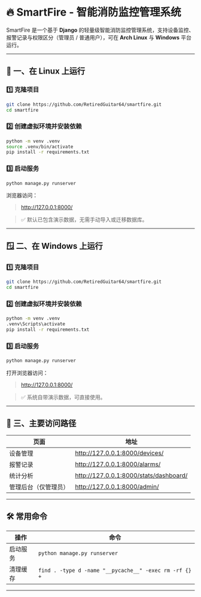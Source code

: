 # 🔥 SmartFire - 智能消防监控管理系统

SmartFire 是一个基于 **Django** 的轻量级智能消防监控管理系统，支持设备监控、报警记录与权限区分（管理员 / 普通用户），可在 **Arch Linux** 与 **Windows** 平台运行。

---

## 🚀 一、在 Linux 上运行

### 1️⃣ 克隆项目

```bash
git clone https://github.com/RetiredGuitar64/smartfire.git
cd smartfire
```

### 2️⃣ 创建虚拟环境并安装依赖

```bash
python -m venv .venv
source .venv/bin/activate
pip install -r requirements.txt
```

### 3️⃣ 启动服务

```bash
python manage.py runserver
```

浏览器访问：
> <http://127.0.0.1:8000/>

> ✅ 默认已包含演示数据，无需手动导入或迁移数据库。

---

## 🪟 二、在 Windows 上运行

### 1️⃣ 克隆项目

```bash
git clone https://github.com/RetiredGuitar64/smartfire.git
cd smartfire
```

### 2️⃣ 创建虚拟环境并安装依赖

```bash
python -m venv .venv
.venv\Scripts\activate
pip install -r requirements.txt
```

### 3️⃣ 启动服务

```bash
python manage.py runserver
```

打开浏览器访问：
> <http://127.0.0.1:8000/>

> ✅ 系统自带演示数据，可直接使用。

---

## 📍 三、主要访问路径

| 页面 | 地址 |
|------|------|
| 设备管理 | <http://127.0.0.1:8000/devices/> |
| 报警记录 | <http://127.0.0.1:8000/alarms/> |
| 统计分析 | <http://127.0.0.1:8000/stats/dashboard/> |
| 管理后台（仅管理员） | <http://127.0.0.1:8000/admin/> |

---

## 🛠 常用命令

| 操作 | 命令 |
|------|------|
| 启动服务 | `python manage.py runserver` |
| 清理缓存 | `find . -type d -name "__pycache__" -exec rm -rf {} +` |

---
